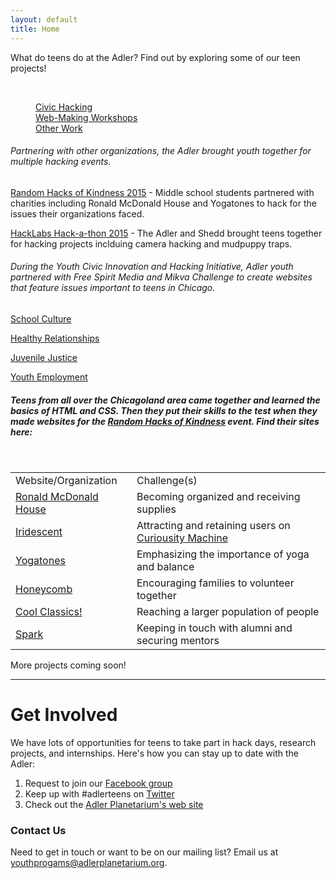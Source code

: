 ```yaml
---
layout: default
title: Home
---
```


What do teens do at the Adler? 
Find out by exploring some of our teen projects!

<br>
<dl class="tabs" data-tab>
  <dd class="active"><a href="#tab-1">Civic Hacking</a></dd>
  <dd><a href="#tab-2">Web-Making Workshops</a></dd>
  <dd><a href="#tab-3">Other Work</a></dd> 
</dl>
<div class="tabs-content">
  
  <div class="content active" id="tab-1">
    <h6>Partnering with other organizations, the Adler brought youth together for multiple hacking events.</h6>
    <p><a href="http://bit.ly/1GDZyNE" target="_blank">Random Hacks of Kindness 2015</a> - Middle school students partnered with charities including Ronald McDonald House and Yogatones to hack for the issues their organizations faced.</p>
    <p><a href="http://bit.ly/1GYYap4" target="_blank">HackLabs Hack-a-thon 2015</a> - The Adler and Shedd brought teens together for hacking projects inclduing camera hacking and mudpuppy traps.</p>
    <p>
    <h6>During the Youth Civic Innovation and Hacking Initiative, Adler youth partnered with Free Spirit Media and Mikva Challenge to create websites that feature issues important to teens in Chicago.</h6>
    <p><a href="http://bit.ly/1kNTCcp" target="_blank">School Culture</a></p>
    <p><a href="http://bit.ly/1quHPPd" target="_blank">Healthy Relationships</a></p>
    <p><a href="http://bit.ly/1km65Bs" target="_blank">Juvenile Justice</a></p>
    <p><a href="http://bit.ly/1lYE5U6" target="_blank">Youth Employment</a></p>
  </div>
  
  <div class="content" id="tab-2">
    <h5>Teens from all over the Chicagoland area came together and learned the basics of HTML and CSS. Then they put their skills to the test when they made websites for the <a href="http://bit.ly/1GDZyNE" target="_blank"> Random Hacks of Kindness</a> event. Find their sites here:</h5>
    <br>
    <table>
      <tr>
        <td align="left">Website/Organization</td>
        <td align="left">Challenge(s)</td>
      </tr>  
      <tr>
        <td align="left"><a href="http://bit.ly/RMH2015" target="_blank">Ronald McDonald House</a></td>
        <td align="left">Becoming organized and receiving supplies</td>
      </tr>
      <tr>
        <td align="left"><a href="http://bit.ly/iridescent2015" target="_blank">Iridescent</a></td>
        <td align="left">Attracting and retaining users on <a href="http://curiousitymachine.org" target=_blank">Curiousity Machine</a></td>
      </tr>
      <tr>
        <td align="left"><a href="http://bit.ly/yogatones2015" target="_blank">Yogatones</a></td>
        <td align="left">Emphasizing the importance of yoga and balance</td>
      </tr>
      <tr>
        <td align="left"><a href="http://bit.ly/honeycomb2015" target="_blank">Honeycomb</a></td>
        <td align="left">Encouraging families to volunteer together</td>
      </tr>
      <tr>
        <td align="left"><a href="http://bit.ly/coolclassics2015" target="_blank">Cool Classics!</a></td>
        <td align="left">Reaching a larger population of people</td>
      </tr>  
      <tr>
        <td align="left"><a href="http://bit.ly/sparkprogram2015" target="_blank">Spark</a></td>
        <td align="left">Keeping in touch with alumni and securing mentors</td>
      </tr>
    </table>
  </div>
  
  <div class="content" id="tab-3">
    <p>More projects coming soon!</p>
  </div>
  
  <hr>
</div>


# Get Involved
We have lots of opportunities for teens to take part in hack days, research projects, and internships. Here's how you can stay up to date with the Adler:

1. Request to join our [Facebook group](https://www.facebook.com/groups/adlerteens)
2. Keep up with #adlerteens on [Twitter](https://twitter.com/search?f=realtime&q=%23adlerteens&src=hash)
3. Check out the [Adler Planetarium's web site](http://www.adlerplanetarium.org/teen-opportunities/)

### Contact Us
Need to get in touch or want to be on our mailing list? Email us at [youthprogams@adlerplanetarium.org](mailto:youthprograms@adlerplanetarium.org). 
